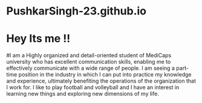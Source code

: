 # PushkarSingh-23.github.io
# Hey Its me !!
#I am a Highly organized and detail-oriented student of MediCaps university who has excellent communication skills, enabling me to effectively communicate with a wide range of people. I am seeing a part-time position in the industry in which I can put into practice my knowledge and experience, ultimately benefiting the operations of the organization that I work for. I like to play football and volleyball and I have an interest in learning new things and exploring new dimensions of my life.

